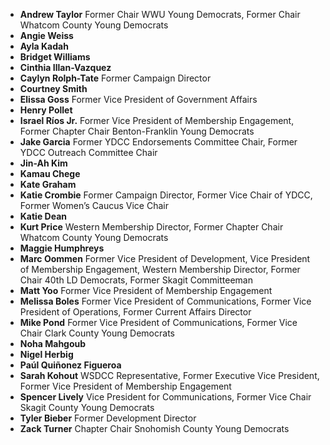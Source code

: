 * **Andrew Taylor** Former Chair WWU Young Democrats, Former Chair Whatcom County Young Democrats
* **Angie Weiss**
* **Ayla Kadah**
* **Bridget Williams**
* **Cinthia Illan-Vazquez**
* **Caylyn Rolph-Tate** Former Campaign Director
* **Courtney Smith**
* **Elissa Goss** Former Vice President of Government Affairs
* **Henry Pollet**
* **Israel Ríos Jr.** Former Vice President of Membership Engagement, Former Chapter Chair Benton-Franklin Young Democrats
* **Jake Garcia** Former YDCC Endorsements Committee Chair, Former YDCC Outreach Committee Chair
* **Jin-Ah Kim**
* **Kamau Chege** 
* **Kate Graham**
* **Katie Crombie** Former Campaign Director, Former Vice Chair of YDCC, Former Women’s Caucus Vice Chair
* **Katie Dean**
* **Kurt Price** Western Membership Director, Former Chapter Chair Whatcom County Young Democrats
* **Maggie Humphreys**
* **Marc Oommen** Former Vice President of Development, Vice President of Membership Engagement, Western Membership Director, Former Chair 40th LD Democrats, Former Skagit Committeeman
* **Matt Yoo** Former Vice President of Membership Engagement
* **Melissa Boles** Former Vice President of Communications, Former Vice President of Operations, Former Current Affairs Director 
* **Mike Pond** Former Vice President of Communications, Former Vice Chair Clark County Young Democrats
* **Noha Mahgoub**
* **Nigel Herbig**
* **Paúl Quiñonez Figueroa**
* **Sarah Kohout** WSDCC Representative, Former Executive Vice President, Former Vice President of Membership Engagement
* **Spencer Lively** Vice President for Communications, Former Vice Chair Skagit County Young Democrats
* **Tyler Bieber** Former Development Director 
* **Zack Turner** Chapter Chair Snohomish County Young Democrats 
